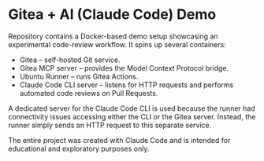 # Gitea + AI (Claude Code) Demo
Repository contains a Docker-based demo setup showcasing an experimental code-review workflow.
It spins up several containers:
- Gitea – self-hosted Git service.
- Gitea MCP server – provides the Model Context Protocol bridge.
- Ubuntu Runner – runs Gitea Actions.
- Claude Code CLI server – listens for HTTP requests and performs automated code reviews on Pull Requests.

A dedicated server for the Claude Code CLI is used because the runner had connectivity issues accessing either the CLI or the Gitea server.
Instead, the runner simply sends an HTTP request to this separate service.

The entire project was created with Claude Code and is intended for educational and exploratory purposes only.
